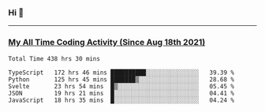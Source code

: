 ### Hi 🙂

---

### <a href="https://wakatime.com/@Eroxl">My All Time Coding Activity (Since Aug 18th 2021)</a>
<!--START_SECTION:waka-all-->
```text
Total Time 438 hrs 30 mins

TypeScript   172 hrs 46 mins ██████████░░░░░░░░░░░░░░░   39.39 % 
Python       125 hrs 45 mins ███████▒░░░░░░░░░░░░░░░░░   28.68 % 
Svelte       23 hrs 54 mins  █▒░░░░░░░░░░░░░░░░░░░░░░░   05.45 % 
JSON         19 hrs 21 mins  █░░░░░░░░░░░░░░░░░░░░░░░░   04.41 % 
JavaScript   18 hrs 35 mins  █░░░░░░░░░░░░░░░░░░░░░░░░   04.24 % 
```
<!--END_SECTION:waka-all-->
